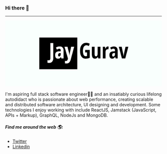 ### Hi there 👋

---

![Jay Gurav](./jayGurav.jpg)

I'm aspiring full stack software engineer👨‍💻 and an insatiably curious lifelong autodidact who is passionate about web performance, creating scalable and distributed software architecture, UI designing and development. Some technologies I enjoy working with include ReactJS, Jamstack (JavaScript, APIs + Markup), GraphQL, NodeJs and MongoDB.

##### Find me around the web 🌎:

- <a href="twitter.com/JayMGurav">Twitter<a/>
- <a href="https://www.linkedin.com/in/jaymgurav/">Linkedin<a/>
